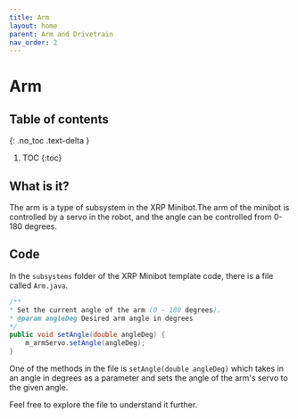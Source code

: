 ```yaml
---
title: Arm
layout: home
parent: Arm and Drivetrain
nav_order: 2
---
```


# Arm

## Table of contents
{: .no_toc .text-delta }

1. TOC
{:toc}

## What is it?

The arm is a type of subsystem in the XRP Minibot.The arm of the minibot is controlled by a servo in the robot, and the angle can be controlled from 0-180 degrees. 

## Code

In the `subsystems` folder of the XRP Minibot template code, there is a file called `Arm.java`. 

```java
/**
* Set the current angle of the arm (0 - 180 degrees).
* @param angleDeg Desired arm angle in degrees
*/
public void setAngle(double angleDeg) {
    m_armServo.setAngle(angleDeg);
}
```

One of the methods in the file is `setAngle(double angleDeg)` which takes in an angle in degrees as a parameter and sets the angle of the arm's servo to the given angle.

Feel free to explore the file to understand it further.
